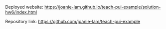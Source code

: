 Deployed website: https://joanie-lam.github.io/teach-pui-example/solution-hw6/index.html

Repository link: https://github.com/joanie-lam/teach-pui-example

